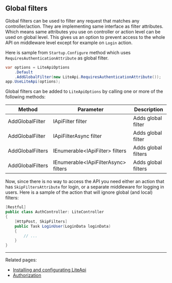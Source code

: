 ﻿---
Author: stanac
CreatedDate: 2017-08-24
Title: Global filters
RenderTitle: false
IsHtml: false
Id: global-filters
ParentPageId: security
---

## Global filters

Global filters can be used to filter any request that matches any
controller/action. They are implementing same interface as filter attributes.
Which means same attributes you use on controller or action level
can be used on global level. This gives us an option to 
prevent access to the whole API on middleware level except for example on
`Login` action.

Here is sample from `Startup.Configure` method which uses `RequiresAuthenticationAttribute`
as global filter.

```csharp
var options = LiteApiOptions
    .Default
    .AddGlobalFilter(new LiteApi.RequiresAuthenticationAttribute());
app.UseLiteApi(options);
```

Global filters can be added to `LiteApiOptions` by calling one or more of the following methods:

| Method | Parameter | Description |
| --- | --- | --- |
| AddGlobalFilter | IApiFilter filter | Adds global filter |
| AddGlobalFilter | IApiFilterAsync filter | Adds global filter |
| AddGlobalFilters | IEnumerable&lt;IApiFilter&gt; filters | Adds global filters |
| AddGlobalFilters | IEnumerable&lt;IApiFilterAsync&gt; filters | Adds global filters |

Now, since there is no way to access the API you need either an action that has
`SkipFiltersAttribute` for login, or a separate middleware for logging in 
users. Here is a sample of the action that will ignore global (and local) filters:

```csharp
[Restful]
public class AuthController: LiteController
{
    [HttpPost, SkipFilters]
    public Task LoginUser(LoginData loginData)
    {
        // ...
    }
}
```

---
Related pages:
- [Installing and configurating LiteApi](/docs/install-and-configure)
- [Authorization](/docs/authorization)